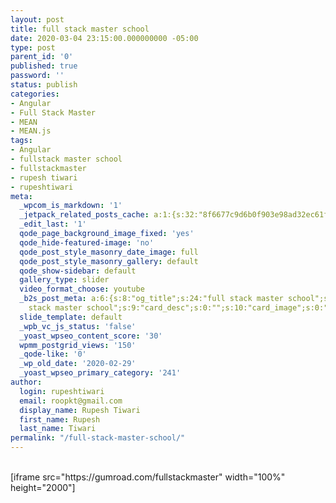 ```yaml
---
layout: post
title: full stack master school
date: 2020-03-04 23:15:00.000000000 -05:00
type: post
parent_id: '0'
published: true
password: ''
status: publish
categories:
- Angular
- Full Stack Master
- MEAN
- MEAN.js
tags:
- Angular
- fullstack master school
- fullstackmaster
- rupesh tiwari
- rupeshtiwari
meta:
  _wpcom_is_markdown: '1'
  _jetpack_related_posts_cache: a:1:{s:32:"8f6677c9d6b0f903e98ad32ec61f8deb";a:2:{s:7:"expires";i:1609477059;s:7:"payload";a:3:{i:0;a:1:{s:2:"id";i:3130;}i:1;a:1:{s:2:"id";i:3170;}i:2;a:1:{s:2:"id";i:2254;}}}}
  _edit_last: '1'
  qode_page_background_image_fixed: 'yes'
  qode_hide-featured-image: 'no'
  qode_post_style_masonry_date_image: full
  qode_post_style_masonry_gallery: default
  qode_show-sidebar: default
  gallery_type: slider
  video_format_choose: youtube
  _b2s_post_meta: a:6:{s:8:"og_title";s:24:"full stack master school";s:7:"og_desc";s:0:"";s:8:"og_image";s:0:"";s:10:"card_title";s:24:"full
    stack master school";s:9:"card_desc";s:0:"";s:10:"card_image";s:0:"";}
  slide_template: default
  _wpb_vc_js_status: 'false'
  _yoast_wpseo_content_score: '30'
  wpmm_postgrid_views: '150'
  _qode-like: '0'
  _wp_old_date: '2020-02-29'
  _yoast_wpseo_primary_category: '241'
author:
  login: rupeshtiwari
  email: roopkt@gmail.com
  display_name: Rupesh Tiwari
  first_name: Rupesh
  last_name: Tiwari
permalink: "/full-stack-master-school/"
---
```

<p><!-- wp:shortcode --><br />
[iframe src="https://gumroad.com/fullstackmaster" width="100%" height="2000"]<br />
<!-- /wp:shortcode --></p>
